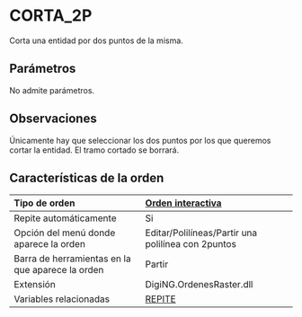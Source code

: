 # CORTA\_2P

Corta una entidad por dos puntos de la misma.

## Parámetros

No admite parámetros.

## Observaciones

Únicamente hay que seleccionar los dos puntos por los que queremos cortar la entidad. El tramo cortado se borrará.

## Características de la orden

| Tipo de orden | [Orden interactiva](corta-2p.md) |
| :--- | :--- |
| Repite automáticamente | Si |
| Opción del menú donde aparece la orden | Editar/Polilíneas/Partir una polilínea con 2puntos |
| Barra de herramientas en la que aparece la orden | Partir |
| Extensión | DigiNG.OrdenesRaster.dll |
| Variables relacionadas | [REPITE](/digi3d-net/referencia/ventana-de-dibujo/variables/r/repite.md) |

